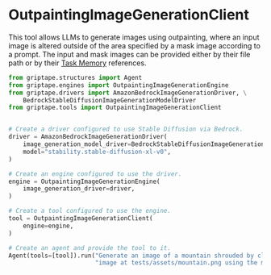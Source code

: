 # OutpaintingImageGenerationClient

This tool allows LLMs to generate images using outpainting, where an input image is altered outside of the area specified by a mask image according to a prompt. The input and mask images can be provided either by their file path or by their [Task Memory](../../griptape-framework/tools/task-memory.md) references.

```python
from griptape.structures import Agent
from griptape.engines import OutpaintingImageGenerationEngine
from griptape.drivers import AmazonBedrockImageGenerationDriver, \
    BedrockStableDiffusionImageGenerationModelDriver
from griptape.tools import OutpaintingImageGenerationClient


# Create a driver configured to use Stable Diffusion via Bedrock.
driver = AmazonBedrockImageGenerationDriver(
    image_generation_model_driver=BedrockStableDiffusionImageGenerationModelDriver(),
    model="stability.stable-diffusion-xl-v0",
)

# Create an engine configured to use the driver.
engine = OutpaintingImageGenerationEngine(
    image_generation_driver=driver,
)

# Create a tool configured to use the engine.
tool = OutpaintingImageGenerationClient(
    engine=engine,
)

# Create an agent and provide the tool to it.
Agent(tools=[tool]).run("Generate an image of a mountain shrouded by clouds by outpainting the "
                        "image at tests/assets/mountain.png using the mask at tests/assets/mountain-mask.png.")
```
